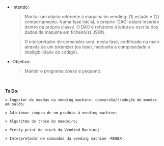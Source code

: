 * Intendo:

  > Montar um objeto referente à máquina de vending: (1) estado e (2) comportamento. Numa fase inicial, o próprio 'DAO' estará inserido dentro da própria classe. O DAO é referente à leitura e escrita dos dados da máquina em ficheiro(s) JSON.

  > O interpretador de comandos será, nesta fase, codificado na main através de um tokenizer (ou lexer, mediante a complexidade e inteligibilidade do código).

 * Objetivo:

   > Mantêr o programa coeso e pequeno.

\
\
**To Do:**
```
> Ingestor de moedas na vending machine: conversão/tradução de moedas em saldo;

> Adicionar compra de um produto à vending machine;

> Algoritmo de troco do moedeiro;

> Pretty-print do stock da Vendind Machine;

> Interpretador de comandos da vending machine -REGEX-.
```
